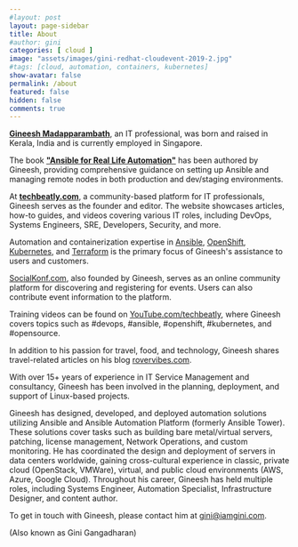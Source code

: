 ```yaml
---
#layout: post
layout: page-sidebar
title: About
#author: gini
categories: [ cloud ]
image: "assets/images/gini-redhat-cloudevent-2019-2.jpg"
#tags: [cloud, automation, containers, kubernetes]
show-avatar: false
permalink: /about
featured: false
hidden: false
comments: true
---
```


**[Gineesh Madapparambath](https://www.linkedin.com/in/gineesh/)**, an IT professional, was born and raised in Kerala, India and is currently employed in Singapore.

The book **["Ansible for Real Life Automation"](https://ansiblehandbook.com/)** has been authored by Gineesh, providing comprehensive guidance on setting up Ansible and managing remote nodes in both production and dev/staging environments.

At **[techbeatly.com](https://www.techbeatly.com)**, a community-based platform for IT professionals, Gineesh serves as the founder and editor. The website showcases articles, how-to guides, and videos covering various IT roles, including DevOps, Systems Engineers, SRE, Developers, Security, and more.

Automation and containerization expertise in [Ansible](https://www.techbeatly.com/ansible-course), [OpenShift](https://www.techbeatly.com/openshift-bootcamp), [Kubernetes](https://www.techbeatly.com/k8s), and [Terraform](https://techbeatly.com/terraform) is the primary focus of Gineesh's assistance to users and customers.

[SocialKonf.com](https://www.socialkonf.com), also founded by Gineesh, serves as an online community platform for discovering and registering for events. Users can also contribute event information to the platform.

Training videos can be found on [YouTube.com/techbeatly](https://www.youtube.com/techbeatly?sub_confirmation=1), where Gineesh covers topics such as #devops, #ansible, #openshift, #kubernetes, and #opensource.

In addition to his passion for travel, food, and technology, Gineesh shares travel-related articles on his blog [rovervibes.com](https://www.rovervibes.com).

With over 15+ years of experience in IT Service Management and consultancy, Gineesh has been involved in the planning, deployment, and support of Linux-based projects.

Gineesh has designed, developed, and deployed automation solutions utilizing Ansible and Ansible Automation Platform (formerly Ansible Tower). These solutions cover tasks such as building bare metal/virtual servers, patching, license management, Network Operations, and custom monitoring. He has coordinated the design and deployment of servers in data centers worldwide, gaining cross-cultural experience in classic, private cloud (OpenStack, VMWare), virtual, and public cloud environments (AWS, Azure, Google Cloud). Throughout his career, Gineesh has held multiple roles, including Systems Engineer, Automation Specialist, Infrastructure Designer, and content author.

To get in touch with Gineesh, please contact him at [gini@iamgini.com](mailto:gini@iamgini.com).

(Also known as Gini Gangadharan)